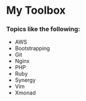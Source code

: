# My Toolbox
### Topics like the following:
* AWS
* Bootstrapping
* Git
* Nginx
* PHP
* Ruby
* Synergy
* Vim
* Xmonad
